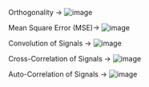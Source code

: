 Orthogonality -> ![image](https://github.com/user-attachments/assets/c0ba44f8-d99c-4245-8642-a1b9c48e96f9)

Mean Square Error (MSE)-> ![image](https://github.com/user-attachments/assets/c11a5589-617e-459b-9d3e-41da70be9588)

Convolution of Signals -> ![image](https://github.com/user-attachments/assets/522ff156-924a-4435-8d81-e93c503a7911)

Cross-Correlation of Signals -> ![image](https://github.com/user-attachments/assets/d1695248-1a86-4736-8464-80e233711376)

Auto-Correlation of Signals -> ![image](https://github.com/user-attachments/assets/638d6c47-51a9-4615-bfad-79c1c048f580)



